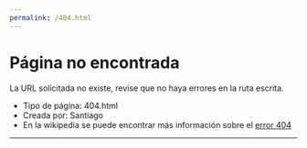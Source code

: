 ```yaml
---
permalink: /404.html
---
```

# Página no encontrada

La URL solicitada no existe, revise que no haya errores en la ruta escrita.


- Tipo de página: 404.html
- Creada por: Santiago
- En la wikipedia se puede encontrar más información sobre el [error 404](https://es.wikipedia.org/wiki/HTTP_404)

---


